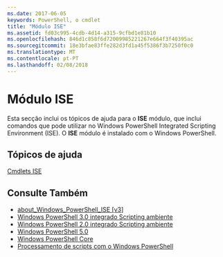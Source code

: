 ```yaml
---
ms.date: 2017-06-05
keywords: PowerShell, o cmdlet
title: "Módulo ISE"
ms.assetid: fd03c995-4cdb-4d14-a315-9cfbd1e81b10
ms.openlocfilehash: 846d1c858f6d72009985221267e664f3f40395ac
ms.sourcegitcommit: 18e3bfae83ffe282d3fd1a45f5386f3b7250f0c0
ms.translationtype: MT
ms.contentlocale: pt-PT
ms.lasthandoff: 02/08/2018
---
```

# <a name="ise-module"></a>Módulo ISE
Esta secção inclui os tópicos de ajuda para o **ISE** módulo, que inclui comandos que pode utilizar no Windows PowerShell Integrated Scripting Environment (ISE). O **ISE** módulo é instalado com o Windows PowerShell.

## <a name="help-topics"></a>Tópicos de ajuda
[Cmdlets ISE](http://go.microsoft.com/fwlink/?LinkID=254686)

## <a name="see-also"></a>Consulte Também
- [about_Windows_PowerShell_ISE [v3]](https://technet.microsoft.com/en-us/library/dfa54d47-60c6-4fff-8197-c747e8d411bb)
- [Windows PowerShell 3.0 integrado Scripting ambiente](http://go.microsoft.com/fwlink/?LinkId=254681)
- [Windows PowerShell 2.0 integrado Scripting ambiente](http://go.microsoft.com/fwlink/?LinkID=238569)
- [Windows PowerShell 5.0](../../whats-new/What-s-New-in-Windows-PowerShell-50.md)
- [Windows PowerShell Core](https://technet.microsoft.com/en-us/library/4b75f1e4-f327-48f3-92ab-bf5435094d41)
- [Processamento de scripts com o Windows PowerShell](../../getting-started/fundamental/Scripting-with-Windows-PowerShell.md)

